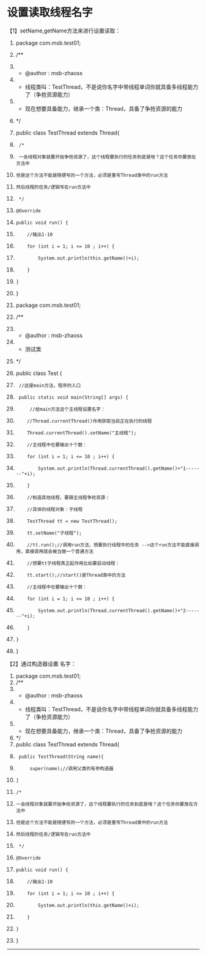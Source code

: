 ﻿
# 设置读取线程名字

【1】setName,getName方法来进行设置读取： 




1.  package com.msb.test01;
2.  /**
3.   * @author : msb-zhaoss
4.   * 线程类叫：TestThread，不是说你名字中带线程单词你就具备多线程能力了（争抢资源能力）
5.   * 现在想要具备能力，继承一个类：Thread，具备了争抢资源的能力
6.   */
7.  public class TestThread extends Thread{
8.      /*
9.      一会线程对象就要开始争抢资源了，这个线程要执行的任务到底是啥？这个任务你要放在方法中
10.     但是这个方法不能是随便写的一个方法，必须是重写Thread类中的run方法
11.     然后线程的任务/逻辑写在run方法中
12.      */
13.     @Override
14.     public void run() {
15.         //输出1-10
16.         for (int i = 1; i <= 10 ; i++) {
17.             System.out.println(this.getName()+i);
18.         }
19.     }
20. }

 




1.  package com.msb.test01;
2.  /**
3.   * @author : msb-zhaoss
4.   * 测试类
5.   */
6.  public class Test {
7.      //这是main方法，程序的入口
8.      public static void main(String[] args) {
9.          //给main方法这个主线程设置名字：
10.         //Thread.currentThread()作用获取当前正在执行的线程
11.         Thread.currentThread().setName("主线程");
12.         //主线程中也要输出十个数：
13.         for (int i = 1; i <= 10 ; i++) {
14.             System.out.println(Thread.currentThread().getName()+"1-------"+i);
15.         }
16.         //制造其他线程，要跟主线程争抢资源：
17.         //具体的线程对象：子线程
18.         TestThread tt = new TestThread();
19.         tt.setName("子线程");
20.         //tt.run();//调用run方法，想要执行线程中的任务 -->这个run方法不能直接调用，直接调用就会被当做一个普通方法
21.         //想要tt子线程真正起作用比如要启动线程：
22.         tt.start();//start()是Thread类中的方法
23.         //主线程中也要输出十个数：
24.         for (int i = 1; i <= 10 ; i++) {
25.             System.out.println(Thread.currentThread().getName()+"2-------"+i);
26.         }
27.     }
28. }

 

【2】通过构造器设置 名字： 




1.  package com.msb.test01;
2.  /**
3.   * @author : msb-zhaoss
4.   * 线程类叫：TestThread，不是说你名字中带线程单词你就具备多线程能力了（争抢资源能力）
5.   * 现在想要具备能力，继承一个类：Thread，具备了争抢资源的能力
6.   */
7.  public class TestThread extends Thread{
8.      public TestThread(String name){
9.          super(name);//调用父类的有参构造器
10.     }
11.     /*
12.     一会线程对象就要开始争抢资源了，这个线程要执行的任务到底是啥？这个任务你要放在方法中
13.     但是这个方法不能是随便写的一个方法，必须是重写Thread类中的run方法
14.     然后线程的任务/逻辑写在run方法中
15.      */
16.     @Override
17.     public void run() {
18.         //输出1-10
19.         for (int i = 1; i <= 10 ; i++) {
20.             System.out.println(this.getName()+i);
21.         }
22.     }
23. }

 






------------------------------------------------------------

